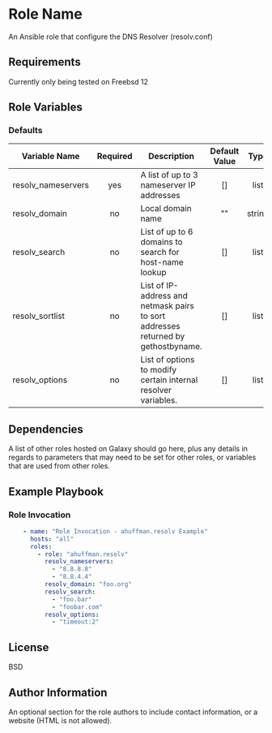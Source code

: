 

Role Name
=========

An Ansible role that configure the  DNS Resolver (resolv.conf)

Requirements
------------

Currently only being tested on Freebsd 12 

Role Variables
--------------

### Defaults
| Variable Name | Required | Description | Default Value | Type |
| --- | :---: | --- | :---: | :---: |
|resolv_nameservers| yes | A list of up to 3 nameserver IP addresses | [] | list |
| resolv_domain | no | Local domain name | "" | string |
| resolv_search | no | List of up to 6 domains to search for host-name lookup | [] | list |
| resolv_sortlist | no | List of IP-address and netmask pairs to sort addresses returned by gethostbyname. | [] | list |
| resolv_options | no | List of options to modify certain internal resolver variables. | [] | list |


Dependencies
------------

A list of other roles hosted on Galaxy should go here, plus any details in regards to parameters that may need to be set for other roles, or variables that are used from other roles.

Example Playbook
----------------

### Role Invocation
```yaml
    - name: "Role Invocation - ahuffman.resolv Example"
      hosts: "all"
      roles:
        - role: "ahuffman.resolv"
          resolv_nameservers:
            - "8.8.8.8"
            - "8.8.4.4"
          resolv_domain: "foo.org"
          resolv_search:
            - "foo.bar"
            - "foobar.com"
          resolv_options:
            - "timeout:2"
```

License
-------

BSD

Author Information
------------------

An optional section for the role authors to include contact information, or a website (HTML is not allowed).
